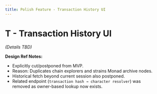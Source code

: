 ```yaml
---
title: Polish Feature - Transaction History UI
---
```


# T - Transaction History UI

*(Details TBD)*

**Design Ref Notes:**
*   Explicitly cut/postponed from MVP.
*   Reason: Duplicates chain explorers and strains Monad archive nodes.
*   Historical fetch beyond current session also postponed.
*   Related endpoint (`transaction hash → character resolver`) was removed as owner-based lookup now exists. 